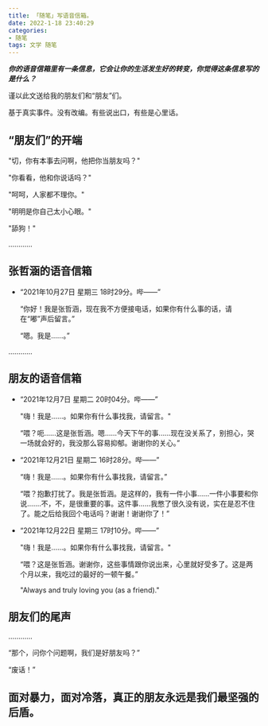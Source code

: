 ```yaml
---
title: 「随笔」写语音信箱。
date: 2022-1-18 23:40:29
categories:
- 随笔
tags: 文学 随笔
---
```


***你的语音信箱里有一条信息，它会让你的生活发生好的转变，你觉得这条信息写的是什么？***

谨以此文送给我的朋友们和“朋友”们。

基于真实事件。没有改编。有些说出口，有些是心里话。


<!-- more -->


## “朋友们”的开端

"切，你有本事去问啊，他把你当朋友吗？"

"你看看，他和你说话吗？"

"呵呵，人家都不理你。"

"明明是你自己太小心眼。"

"舔狗！"

............

## 张哲涵的语音信箱

- “2021年10月27日 星期三 18时29分。哔——”

    “你好！我是张哲涵，现在我不方便接电话，如果你有什么事的话，请在“嘟”声后留言。”

    “嗯。我是......。”
    
............

## 朋友的语音信箱 

- “2021年12月7日 星期二 20时04分。哔——”

    "嗨！我是......。如果你有什么事找我，请留言。"

    “喂？呃......这是张哲涵。嗯......今天下午的事......现在没关系了，别担心，哭一场就会好的，我没那么容易抑郁。谢谢你的关心。”

- “2021年12月21日 星期二 16时28分。哔——”

    “嗨！我是......。如果你有什么事找我，请留言。”

    “喂？抱歉打扰了。我是张哲涵。是这样的，我有一件小事......一件小事要和你说.......不，不，是很重要的事。这件事......我憋了很久没有说，实在是忍不住了。能之后给我回个电话吗？谢谢！谢谢你了！”

- “2021年12月22日 星期三 17时10分。哔——”

    "嗨！我是......。如果你有什么事找我，请留言。"

    “喂？这是张哲涵。谢谢你，这些事情跟你说出来，心里就好受多了。这是两个月以来，我吃过的最好的一顿午餐。”
    
    "Always and truly loving you (as a friend)."
    
## 朋友们的尾声

............
    
“那个，问你个问题啊，我们是好朋友吗？”

“废话！”

## 面对暴力，面对冷落，真正的朋友永远是我们最坚强的后盾。
